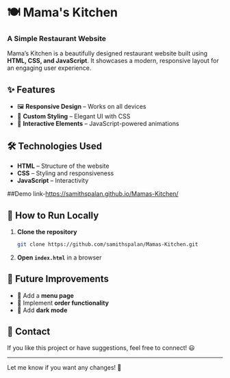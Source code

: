 # 🍽️ Mama's Kitchen  

### **A Simple Restaurant Website**  

Mama’s Kitchen is a beautifully designed restaurant website built using **HTML, CSS, and JavaScript**. It showcases a modern, responsive layout for an engaging user experience.  

## ✨ Features  
- 🖼️ **Responsive Design** – Works on all devices  
- 🎨 **Custom Styling** – Elegant UI with CSS  
- 📜 **Interactive Elements** – JavaScript-powered animations  

## 🛠️ Technologies Used  
- **HTML** – Structure of the website  
- **CSS** – Styling and responsiveness  
- **JavaScript** – Interactivity

##Demo link-https://samithspalan.github.io/Mamas-Kitchen/

## 🚀 How to Run Locally  
1. **Clone the repository**  
   ```sh
   git clone https://github.com/samithspalan/Mamas-Kitchen.git
   ```
2. **Open `index.html`** in a browser  

## 📌 Future Improvements  
- 🍕 Add a **menu page**  
- 🛒 Implement **order functionality**  
- 🌙 Add **dark mode**  

## 📧 Contact  
If you like this project or have suggestions, feel free to connect! 😃  

---

Let me know if you want any changes! 🚀
